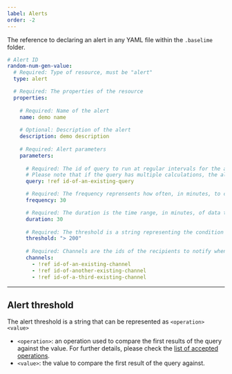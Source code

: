 ```yaml
---
label: Alerts
order: -2
---
```


The reference to declaring an alert in any YAML file within the `.baselime` folder.

```yaml # :icon-code: .baselime/demo.yml
# Alert ID
random-num-gen-value:
  # Required: Type of resource, must be "alert"
  type: alert

  # Required: The properties of the resource
  properties:
    
    # Required: Name of the alert
    name: demo name
    
    # Optional: Description of the alert
    description: demo description
    
    # Required: Alert parameters
    parameters:
      
      # Required: The id of query to run at regular intervals for the alert. This query must be within the same application as the alert. 
      # Please note that if the query has multiple calculations, the alert will be based off the first listed calculation in the array of calculations of the query
      query: !ref id-of-an-existing-query

      # Required: The frequency reprensents how often, in minutes, to check for the threshold condition
      frequency: 30

      # Required: The duration is the time range, in minutes, of data that the alert will check. 
      duration: 30
      
      # Required: The threshold is a string representing the condition to be met to trigger an alert
      threshold: "> 200"
      
      # Required: Channels are the ids of the recipients to notify when the threshold condition is met. All channels must be within the same application as the alert 
      channels:
        - !ref id-of-an-existing-channel
        - !ref id-of-another-existing-channel
        - !ref id-of-a-third-existing-channel
```

---

## Alert threshold

The alert threshold is a string that can be represented as `<operation> <value>`
- `<operation>`: an operation used to compare the first results of the query against the value. For further details, please check the [list of accepted operations](../../advanced/accepted-operations.md).
- `<value>`: the value to compare the first result of the query against.
